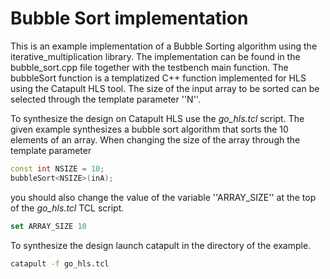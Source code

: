 # Bubble Sort implementation

This is an example implementation of a Bubble Sorting algorithm using the iterative_multiplication library. The implementation can be found in the bubble_sort.cpp file together with the testbench main function. The bubbleSort function is a templatized C++ function implemented for HLS using the Catapult HLS tool. The size of the input array to be sorted can be selected through the template parameter ''N''. 

To synthesize the design on Catapult HLS use the *go_hls.tcl* script. The given example synthesizes a bubble sort algorithm that sorts the 10 elements of an array. When changing the size of the array through the template parameter 

```c++
const int NSIZE = 10;
bubbleSort<NSIZE>(inA);
```

you should also change the value of the variable ''ARRAY_SIZE'' at the top of the *go_hls.tcl* TCL script.

```tcl
set ARRAY_SIZE 10
```

To synthesize the design launch catapult in the directory of the example.

```bash
catapult -f go_hls.tcl
```

